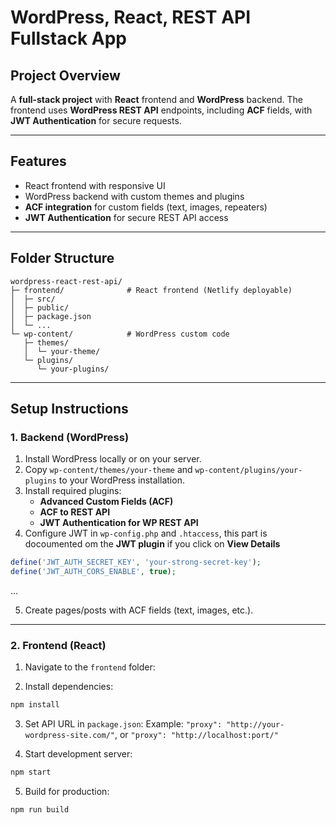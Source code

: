 # WordPress, React, REST API Fullstack App

## Project Overview

A **full-stack project** with **React** frontend and **WordPress** backend. The frontend uses **WordPress REST API** endpoints, including **ACF** fields, with **JWT Authentication** for secure requests.

---

## Features

- React frontend with responsive UI
- WordPress backend with custom themes and plugins
- **ACF integration** for custom fields (text, images, repeaters)
- **JWT Authentication** for secure REST API access

---

## Folder Structure

```
wordpress-react-rest-api/
├─ frontend/              # React frontend (Netlify deployable)
│  ├─ src/
│  ├─ public/
│  ├─ package.json
│  └─ ...
└─ wp-content/            # WordPress custom code
   ├─ themes/
   │  └─ your-theme/
   └─ plugins/
      └─ your-plugins/
```

---

## Setup Instructions

### 1. Backend (WordPress)

1. Install WordPress locally or on your server.
2. Copy `wp-content/themes/your-theme` and `wp-content/plugins/your-plugins` to your WordPress installation.
3. Install required plugins:
   - **Advanced Custom Fields (ACF)**
   - **ACF to REST API**
   - **JWT Authentication for WP REST API**
4. Configure JWT in `wp-config.php` and `.htaccess`, this part is docoumented om the **JWT plugin** if you click on **View Details**

```php
define('JWT_AUTH_SECRET_KEY', 'your-strong-secret-key');
define('JWT_AUTH_CORS_ENABLE', true);
```

...

5. Create pages/posts with ACF fields (text, images, etc.).

---

### 2. Frontend (React)

1. Navigate to the `frontend` folder:

2. Install dependencies:

```bash
npm install
```

3. Set API URL in `package.json`:
   Example: `"proxy": "http://your-wordpress-site.com/"`, or
   `"proxy": "http://localhost:port/"`

4. Start development server:

```bash
npm start
```

5. Build for production:

```bash
npm run build
```
